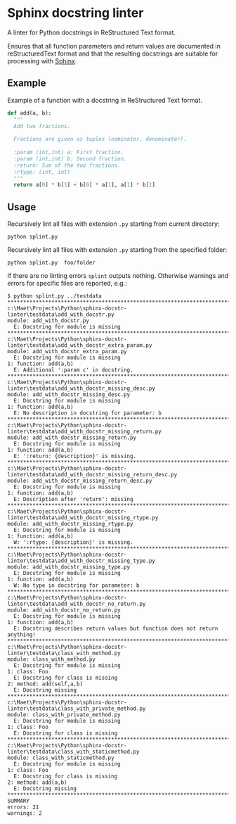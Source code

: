 # Sphinx docstring linter

A linter for Python docstrings in ReStructured Text format.

Ensures that all function parameters and return values are documented
in reStructuredText format and that the resulting docstrings are 
suitable for processing with [Sphinx](http://www.sphinx-doc.org/en/stable/rest.html).


## Example

Example of a function with a docstring in ReStructured Text format.

```Python
def add(a, b):
  """
  Add two fractions.
  
  Fractions are given as tuples (nominator, denominater).
  
  :param (int,int) a: First fraction.
  :param (int,int) b: Second fraction.
  :return: Sum of the two fractions.
  :rtype: (int, int)
  """
  return a[0] * b[1] + b[0] * a[1], a[1] * b[1]
```


## Usage

Recursively lint all files with extension `.py` starting from current
directory:

```
python splint.py
```

Recursively lint all files with extension `.py` starting from the 
specified folder:

```
python splint.py  foo/folder
```

If there are no linting errors `splint` outputs nothing. Otherwise
warnings and errors for specific files are reported, e.g.:

```
$ python splint.py ../testdata
********************************************************************************
c:\Maet\Projects\Python\sphinx-docstr-linter\testdata\add_with_docstr.py
module: add_with_docstr.py
  E: Docstring for module is missing
********************************************************************************
c:\Maet\Projects\Python\sphinx-docstr-linter\testdata\add_with_docstr_extra_param.py
module: add_with_docstr_extra_param.py
  E: Docstring for module is missing
1: function: add(a,b)
  E: Additional ':param c' in docstring.
********************************************************************************
c:\Maet\Projects\Python\sphinx-docstr-linter\testdata\add_with_docstr_missing_desc.py
module: add_with_docstr_missing_desc.py
  E: Docstring for module is missing
1: function: add(a,b)
  E: No description in docstring for parameter: b
********************************************************************************
c:\Maet\Projects\Python\sphinx-docstr-linter\testdata\add_with_docstr_missing_return.py
module: add_with_docstr_missing_return.py
  E: Docstring for module is missing
1: function: add(a,b)
  E: ':return: {description}' is missing.
********************************************************************************
c:\Maet\Projects\Python\sphinx-docstr-linter\testdata\add_with_docstr_missing_return_desc.py
module: add_with_docstr_missing_return_desc.py
  E: Docstring for module is missing
1: function: add(a,b)
  E: Description after 'return': missing
********************************************************************************
c:\Maet\Projects\Python\sphinx-docstr-linter\testdata\add_with_docstr_missing_rtype.py
module: add_with_docstr_missing_rtype.py
  E: Docstring for module is missing
1: function: add(a,b)
  W: ':rtype: {description}' is missing.
********************************************************************************
c:\Maet\Projects\Python\sphinx-docstr-linter\testdata\add_with_docstr_missing_type.py
module: add_with_docstr_missing_type.py
  E: Docstring for module is missing
1: function: add(a,b)
  W: No type in docstring for parameter: b
********************************************************************************
c:\Maet\Projects\Python\sphinx-docstr-linter\testdata\add_with_docstr_no_return.py
module: add_with_docstr_no_return.py
  E: Docstring for module is missing
1: function: add(a,b)
  E: Docstring describes return values but function does not return anything!
********************************************************************************
c:\Maet\Projects\Python\sphinx-docstr-linter\testdata\class_with_method.py
module: class_with_method.py
  E: Docstring for module is missing
1: class: Foo
  E: Docstring for class is missing
2: method: add(self,a,b)
  E: Docstring missing
********************************************************************************
c:\Maet\Projects\Python\sphinx-docstr-linter\testdata\class_with_private_method.py
module: class_with_private_method.py
  E: Docstring for module is missing
1: class: Foo
  E: Docstring for class is missing
********************************************************************************
c:\Maet\Projects\Python\sphinx-docstr-linter\testdata\class_with_staticmethod.py
module: class_with_staticmethod.py
  E: Docstring for module is missing
1: class: Foo
  E: Docstring for class is missing
2: method: add(a,b)
  E: Docstring missing
********************************************************************************
SUMMARY
errors: 21
warnings: 2
```
